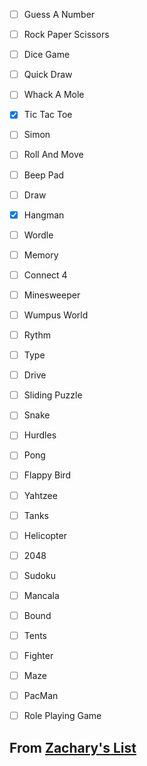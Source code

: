- [ ] Guess A Number
- [ ] Rock Paper Scissors
- [ ] Dice Game
- [ ] Quick Draw
- [ ] Whack A Mole
- [x] Tic Tac Toe
- [ ] Simon
- [ ] Roll And Move
- [ ] Beep Pad
- [ ] Draw
- [x] Hangman
- [ ] Wordle
- [ ] Memory
- [ ] Connect 4
- [ ] Minesweeper
- [ ] Wumpus World
- [ ] Rythm
- [ ] Type
- [ ] Drive
- [ ] Sliding Puzzle
- [ ] Snake
- [ ] Hurdles
- [ ] Pong
- [ ] Flappy Bird
- [ ] Yahtzee
- [ ] Tanks
- [ ] Helicopter
- [ ] 2048
- [ ] Sudoku
- [ ] Mancala
- [ ] Bound
- [ ] Tents
- [ ] Fighter
- [ ] Maze
- [ ] PacMan
- [ ] Role Playing Game


## From [Zachary's List](https://github.com/ZacharyPatten/dotnet-console-games)